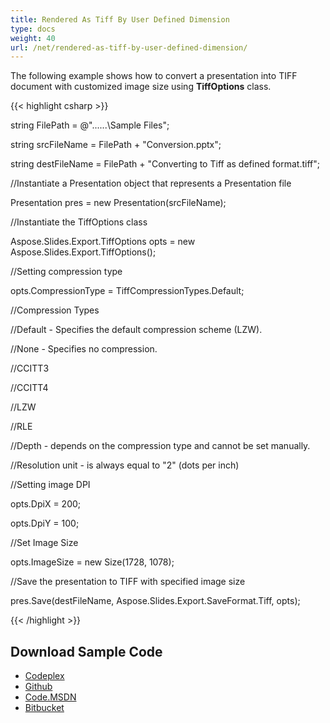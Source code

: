 ```yaml
---
title: Rendered As Tiff By User Defined Dimension
type: docs
weight: 40
url: /net/rendered-as-tiff-by-user-defined-dimension/
---
```


The following example shows how to convert a presentation into TIFF document with customized image size using **TiffOptions** class.

{{< highlight csharp >}}

 string FilePath = @"..\..\..\Sample Files\";

string srcFileName = FilePath + "Conversion.pptx";

string destFileName = FilePath + "Converting to Tiff as defined format.tiff";

//Instantiate a Presentation object that represents a Presentation file

Presentation pres = new Presentation(srcFileName);

//Instantiate the TiffOptions class

Aspose.Slides.Export.TiffOptions opts = new Aspose.Slides.Export.TiffOptions();

//Setting compression type

opts.CompressionType = TiffCompressionTypes.Default;

//Compression Types

//Default - Specifies the default compression scheme (LZW).

//None - Specifies no compression.

//CCITT3

//CCITT4

//LZW

//RLE

//Depth - depends on the compression type and cannot be set manually.

//Resolution unit - is always equal to "2" (dots per inch)

//Setting image DPI

opts.DpiX = 200;

opts.DpiY = 100;

//Set Image Size

opts.ImageSize = new Size(1728, 1078);

//Save the presentation to TIFF with specified image size

pres.Save(destFileName, Aspose.Slides.Export.SaveFormat.Tiff, opts);

{{< /highlight >}}
## **Download Sample Code**
- [Codeplex](https://asposeslidesopenxml.codeplex.com/releases/view/619597)
- [Github](https://github.com/aspose-slides/Aspose.Slides-for-.NET/releases/tag/MissingFeaturesAsposeSlidesForOpenXMLv1.1)
- [Code.MSDN](https://code.msdn.microsoft.com/AsposeSlides-Features-9866600c)
- [Bitbucket](https://bitbucket.org/asposemarketplace/aspose-for-openxml/downloads/Converting%20to%20Tiff%20as%20defined%20format%20%28Aspose.Slides%29.zip)
